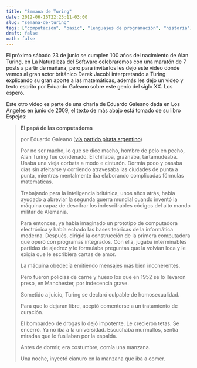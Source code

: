 ```yaml
---
title: "Semana de Turing"
date: 2012-06-16T22:25:11-03:00
slug: "semana-de-turing"
tags: ["computación", "basic", "lenguajes de programación", "historia"]
draft: false
math: false
---
```


El próximo sábado 23 de junio se cumplen 100 años del nacimiento de Alan
Turing, en La Naturaleza del Software celebraremos con una maratón de 7
posts a partir de mañana, pero para invitarlos les dejo este video donde
vemos al gran actor británico Derek Jacobi interpretando a Turing
explicando su gran aporte a las matemáticas, además les dejo un video y
texto escrito por Eduardo Galeano sobre este genio del siglo XX. Los
espero.

Este otro video es parte de una charla de Eduardo Galeano dada en Los
Angeles en junio de 2009, el texto de más abajo está tomado de su libro
Espejos:

> **El papá de las computadoras**
>
> por Eduardo Galeano ([vía partido pirata argentino](http://partido-pirata.blogspot.com/2010/07/un-homenaje-alan-turing-por-eduardo.html))
>
> Por no ser macho, lo que se dice macho, hombre de pelo en pecho, Alan
> Turing fue condenado. Él chillaba, graznaba, tartamudeaba. Usaba una
> vieja corbata a modo e cinturón. Dormía poco y pasaba días sin
> afeitarse y corriendo atravesaba las ciudades de punta a punta,
> mientras mentalmente iba elaborando complicadas fórmulas matemáticas.
>
> Trabajando para la inteligencia británica, unos años atrás, había
ayudado a abreviar la segunda guerra mundial cuando inventó la máquina
capaz de descifrar los indescifrables códigos del alto mando militar de
Alemania.
>
> Para entonces, ya había imaginado un prototipo de computadora
electrónica y había echado las bases teóricas de la informática moderna.
Después, dirigió la construcción de la primera computadora que operó con
programas integrados. Con ella, jugaba interminables partidas de ajedrez
y le formulaba preguntas que la volvían loca y le exigía que le
escribiera cartas de amor.
>
> La máquina obedecía emitiendo mensajes más bien incoherentes.
>
> Pero fueron policías de carne y hueso los que en 1952 se lo llevaron
preso, en Manchester, por indecencia grave.
>
> Sometido a juicio, Turing se declaró culpable de homosexualidad.
>
> Para que lo dejaran libre, aceptó comenterse a un tratamiento de
curación.
>
> El bombardeo de drogas lo dejó impotente. Le crecieron tetas. Se
encerró. Ya no iba a la universidad. Escuchaba murmullos, sentía miradas
que lo fusilaban por la espalda.
>
> Antes de dormir, era costumbre, comía una manzana.
>
> Una noche, inyectó cianuro en la manzana que iba a comer.
